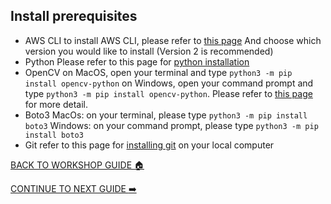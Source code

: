 ## Install prerequisites

- AWS CLI
    to install AWS CLI, please refer to [this page](https://docs.aws.amazon.com/cli/latest/userguide/cli-chap-install.html) And choose which version you would like to install (Version 2 is recommended)
- Python
    Please refer to this page for [python installation](https://www.python.org/downloads/)
- OpenCV
    on MacOS, open your terminal and type `python3 -m pip install opencv-python`
    on Windows, open your command prompt and type `python3 -m pip install opencv-python`. Please refer to [this page](https://docs.opencv.org/master/d5/de5/tutorial_py_setup_in_windows.html) for more detail.
- Boto3
    MacOs: on your terminal, please type `python3 -m pip install boto3`
    Windows: on your command prompt, please type `python3 -m pip install boto3`
- Git
    refer to this page for [installing git](https://git-scm.com/book/en/v2/Getting-Started-Installing-Git) on your local computer

[BACK TO WORKSHOP GUIDE :house:](../../EnglishGuide.md)

[CONTINUE TO NEXT GUIDE :arrow_right:](CloudFormationStack.md)